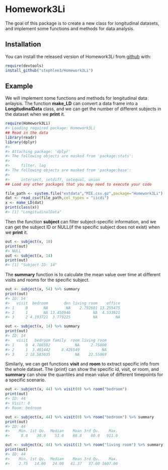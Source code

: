
<!-- README.md is generated from README.Rmd. Please edit that file -->
Homework3Li
===========

The goal of this package is to create a new class for longitudinal datasets, and implement some functions and methods for data analysis.

Installation
------------

You can install the released version of Homework3Li from [github](https://github.com/stephlee3/Homework3Li) with:

``` r
require(devtools)
install_github("stephlee3/Homework3Li")
```

Example
-------

We will implement some functions and methods for longitudinal data anlaysis. The function **make\_LD** can convert a data frame into a **LongitudinalData** class, and we can get the number of different subjects in the dataset when we **print** it.

``` r
require(Homework3Li)
#> Loading required package: Homework3Li
## Read in the data
library(readr)
library(dplyr)
#> 
#> Attaching package: 'dplyr'
#> The following objects are masked from 'package:stats':
#> 
#>     filter, lag
#> The following objects are masked from 'package:base':
#> 
#>     intersect, setdiff, setequal, union
## Load any other packages that you may need to execute your code

file_path <- system.file("extdata","MIE.csv.gz",package="Homework3Li")
dat <- read_csv(file_path,col_types = "iicdi")
x <- make_LD(dat)
print(class(x))
#> [1] "LongitudinalData"
```

Then the function **subject** can filter subject-specific information, and we can get the subject ID or NULL(if the specific subject does not exist) when we **print** it.

``` r
out <- subject(x, 10)
print(out)
#> NULL
out <- subject(x, 14)
print(out)
#> [1] "Subject ID: 14"
```

The **summary** function is to calculate the mean value over time at different visits and rooms for the specific subject.

``` r
out <- subject(x, 54) %>% summary
print(out)
#> ID: 54
#>   visit  bedroom       den living room    office
#> 1     0       NA        NA    2.792601 13.255475
#> 2     1       NA 13.450946          NA  4.533921
#> 3     2 4.193721  3.779225          NA        NA

out <- subject(x, 14) %>% summary
print(out)
#> ID: 14
#>   visit   bedroom family  room living room
#> 1     0  4.786592           NA     2.75000
#> 2     1  3.401442     8.426549          NA
#> 3     2 18.583635           NA    22.55069
```

Similarly, we can get functions **visit** and **room** to extract specific info from the whole dataset. The {print} can show the specific id, visit, or room, and **summary** can show the quantiles and mean value of different timepoints for a specific scenario.

``` r
out <- subject(x, 44) %>% visit(0) %>% room("bedroom")
print(out)
#> ID: 44 
#> Visit: 0 
#> Room: bedroom

out <- subject(x, 44) %>% visit(0) %>% room("bedroom") %>% summary
print(out)
#> ID: 44
#>    Min. 1st Qu.  Median    Mean 3rd Qu.    Max. 
#>     8.0    30.0    51.0    88.8    80.0   911.0

out <- subject(x, 44) %>% visit(1) %>% room("living room") %>% summary
print(out)
#> ID: 44
#>    Min. 1st Qu.  Median    Mean 3rd Qu.    Max. 
#>    2.75   14.00   24.00   41.37   37.00 1607.00
```
